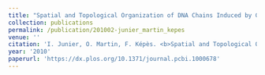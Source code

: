 ```yaml
---
title: "Spatial and Topological Organization of DNA Chains Induced by Gene Co-localization"
collection: publications
permalink: /publication/201002-junier_martin_kepes
venue: ''
citation: 'I. Junier, O. Martin, F. Képès. <b>Spatial and Topological Organization of DNA Chains Induced by Gene Co-localization</b>, <i>PLoS Computational Biology,</i> February 2010'
year: '2010'
paperurl: 'https://dx.plos.org/10.1371/journal.pcbi.1000678'
---
```

